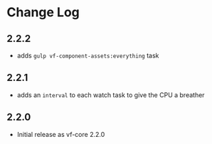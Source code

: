 # Change Log

## 2.2.2

* adds `gulp vf-component-assets:everything` task

## 2.2.1

* adds an `interval` to each watch task to give the CPU a breather

## 2.2.0

* Initial release as vf-core 2.2.0
